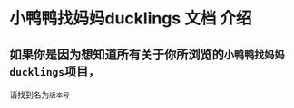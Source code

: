 # 小鸭鸭找妈妈ducklings 文档 介绍
## 如果你是因为想知道所有关于你所浏览的```小鸭鸭找妈妈ducklings```项目，
请找到名为<font color = "">```版本号```